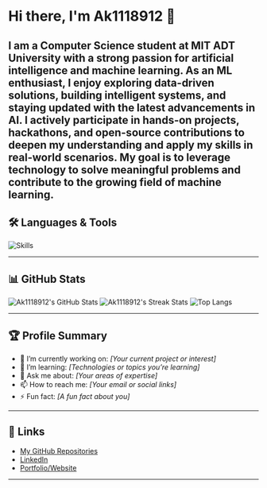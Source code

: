 # Hi there, I'm Ak1118912 👋

I am a Computer Science student at MIT ADT University with a strong passion for artificial intelligence and machine learning. As an ML enthusiast, I enjoy exploring data-driven solutions, building intelligent systems, and staying updated with the latest advancements in AI. I actively participate in hands-on projects, hackathons, and open-source contributions to deepen my understanding and apply my skills in real-world scenarios. My goal is to leverage technology to solve meaningful problems and contribute to the growing field of machine learning.
---

## 🛠️ Languages & Tools

<p align="left">
  <img src="https://skillicons.dev/icons?i=py,java,cpp,c,js,html,css,sql,react,nodejs,git,github,linux" alt="Skills" />
</p>

---

## 📊 GitHub Stats

![Ak1118912's GitHub Stats](https://github-readme-stats.vercel.app/api?username=Ak1118912&show_icons=true&theme=default)
![Ak1118912's Streak Stats](https://streak-stats.demolab.com?user=Ak1118912&theme=default)
![Top Langs](https://github-readme-stats.vercel.app/api/top-langs/?username=Ak1118912&layout=compact)

---

## 🏆 Profile Summary

- 🔭 I’m currently working on: *[Your current project or interest]*
- 🌱 I’m learning: *[Technologies or topics you’re learning]*
- 💬 Ask me about: *[Your areas of expertise]*
- 📫 How to reach me: *[Your email or social links]*
- ⚡ Fun fact: *[A fun fact about you]*

---

## 🔗 Links

- [My GitHub Repositories](https://github.com/Ak1118912?tab=repositories)
- [LinkedIn](https://www.linkedin.com/in/your-linkedin) <!-- Replace with your actual LinkedIn URL -->
- [Portfolio/Website](https://your-website.com) <!-- Replace with your actual website if available -->

---

<!-- 
Skill icons powered by https://skillicons.dev [1][4]
GitHub stats generated by https://github.com/anuraghazra/github-readme-stats [6]
Markdown badges and logos available at https://github.com/Ileriayo/markdown-badges and https://github.com/yurijserrano/Github-Profile-Readme-Logos [7][8]
-->


<!--
**Ak1118912/Ak1118912** is a ✨ _special_ ✨ repository because its `README.md` (this file) appears on your GitHub profile.

Here are some ideas to get you started:

- 🔭 I’m currently working on ...
- 🌱 I’m currently learning ...
- 👯 I’m looking to collaborate on ...
- 🤔 I’m looking for help with ...
- 💬 Ask me about ...
- 📫 How to reach me: ...
- 😄 Pronouns: ...
- ⚡ Fun fact: ...
-->
